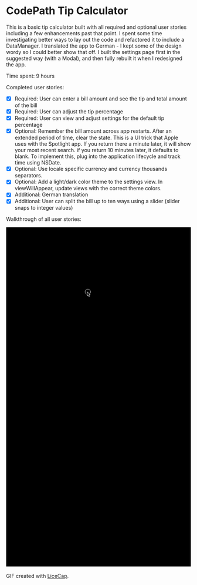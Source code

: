 # CodePath Tip Calculator

This is a basic tip calculator built with all required and optional user stories 
including a few enhancements past that point. I spent some time investigating 
better ways to lay out the code and refactored it to include a DataManager. I
translated the app to German - I kept some of the design wordy so I could
better show that off. I built the settings page first in the suggested
way (with a Modal), and then fully rebuilt it when I redesigned the app.

Time spent: 9 hours

Completed user stories:

 * [x] Required: User can enter a bill amount and see the tip and total amount of the bill
 * [x] Required: User can adjust the tip percentage
 * [x] Required: User can view and adjust settings for the default tip percentage
 * [x] Optional: Remember the bill amount across app restarts. After an extended period of time, clear the state. This is a UI trick that Apple uses with the Spotlight app. If you return there a minute later, it will show your most recent search. if you return 10 minutes later, it defaults to blank. To implement this, plug into the application lifecycle and track time using NSDate.
 * [x] Optional: Use locale specific currency and currency thousands separators.
 * [x] Optional: Add a light/dark color theme to the settings view. In viewWillAppear, update views with the correct theme colors.
 * [x] Additional: German translation
 * [x] Additional: User can split the bill up to ten ways using a slider (slider snaps to integer values)

Walkthrough of all user stories:

![Video Walkthrough](TipCalculator.gif)

GIF created with [LiceCap](http://www.cockos.com/licecap/).

